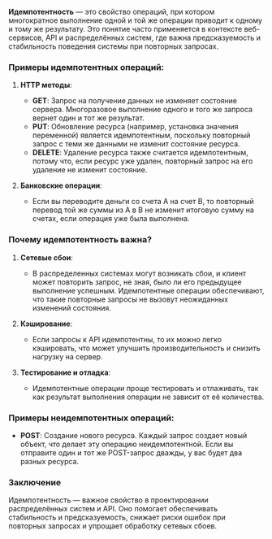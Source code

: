 **Идемпотентность** — это свойство операций, при котором многократное выполнение одной и той же операции приводит к одному и тому же результату. Это понятие часто применяется в контексте веб-сервисов, API и распределённых систем, где важна предсказуемость и стабильность поведения системы при повторных запросах.

### Примеры идемпотентных операций:

1. **HTTP методы**:
   - **GET**: Запрос на получение данных не изменяет состояние сервера. Многоразовое выполнение одного и того же запроса вернет один и тот же результат.
   - **PUT**: Обновление ресурса (например, установка значения переменной) является идемпотентным, поскольку повторный запрос с теми же данными не изменит состояние ресурса.
   - **DELETE**: Удаление ресурса также считается идемпотентным, потому что, если ресурс уже удален, повторный запрос на его удаление не изменит состояние.

2. **Банковские операции**:
   - Если вы переводите деньги со счета A на счет B, то повторный перевод той же суммы из A в B не изменит итоговую сумму на счетах, если операция уже была выполнена.

### Почему идемпотентность важна?

1. **Сетевые сбои**:
   - В распределенных системах могут возникать сбои, и клиент может повторить запрос, не зная, было ли его предыдущее выполнение успешным. Идемпотентные операции обеспечивают, что такие повторные запросы не вызовут неожиданных изменений состояния.

2. **Кэширование**:
   - Если запросы к API идемпотентны, то их можно легко кэшировать, что может улучшить производительность и снизить нагрузку на сервер.

3. **Тестирование и отладка**:
   - Идемпотентные операции проще тестировать и отлаживать, так как результат выполнения операции не зависит от её количества.

### Примеры неидемпотентных операций:

- **POST**: Создание нового ресурса. Каждый запрос создает новый объект, что делает эту операцию неидемпотентной. Если вы отправите один и тот же POST-запрос дважды, у вас будет два разных ресурса.

### Заключение

Идемпотентность — важное свойство в проектировании распределённых систем и API. Оно помогает обеспечивать стабильность и предсказуемость, снижает риски ошибок при повторных запросах и упрощает обработку сетевых сбоев.